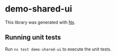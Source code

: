 # demo-shared-ui

This library was generated with [Nx](https://nx.dev).

## Running unit tests

Run `nx test demo-shared-ui` to execute the unit tests.
